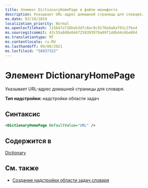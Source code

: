 ```yaml
---
title: Элемент DictionaryHomePage в файле манифеста
description: Указывает URL-адрес домашней страницы для словаря.
ms.date: 03/19/2019
localization_priority: Normal
ms.openlocfilehash: 115647a726beb3dfc8ac9c9170a9a8a791c2fbe4
ms.sourcegitcommit: 42c55a8d8e0447258393979a09f1ddb44c6be884
ms.translationtype: MT
ms.contentlocale: ru-RU
ms.lasthandoff: 09/08/2021
ms.locfileid: "58937322"
---
```

# <a name="dictionaryhomepage-element"></a>Элемент DictionaryHomePage

Указывает URL-адрес домашней страницы для словаря.

**Тип надстройки:** надстройки области задач

## <a name="syntax"></a>Синтаксис

```XML
<DictionaryHomePage DefaultValue="URL" />
```

## <a name="contained-in"></a>Содержится в

[Dictionary](dictionary.md)

## <a name="see-also"></a>См. также

- [Создание надстройки области задач словаря](../../word/dictionary-task-pane-add-ins.md)
